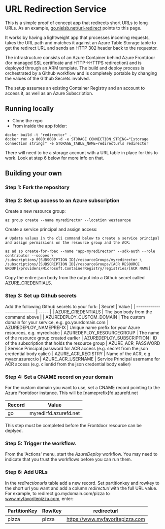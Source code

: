 # URL Redirection Service

This is a simple proof of concept app that redirects short URLs to long URLs. As an example, [go.nielsb.net/url-redirect](https://go.nielsb.net/url-redirect) points to this page.

It works by having a lightweight app that processes incoming requests, takes the URL path and matches it against an Azure Table Storage table to get the redirect URL and sends an HTTP 302 header back to the requestor. 

The infrastructure consists of an Azure Container behind Azure Frontdoor (for managed SSL certificate and HTTP->HTTPS redirection) and is deployed through an ARM template. The build and deploy process is orchestrated by a Github workflow and is completely portable by changing the values of the Github Secrets involved. 

The setup assumes an existing Container Registry and an account to access it, as well as an Azure Subscription.


## Running locally

- Clone the repo
- From inside the app folder:

```
docker build -t "redirector" .
docker run -p 8080:8080 -d -e STORAGE_CONNECTION_STRING="[storage connection string]" -e STORAGE_TABLE_NAME=redirecturls redirector
```

There will need to be a storage account with a URL table in place for this to work. Look at step 6 below for more info on that. 

## Building your own

### Step 1: Fork the repository

### Step 2: Set up access to an Azure subscription
Create a new resource group:
```
az group create --name myredirector --location westeurope
```
Create a service principal and assign access:
```
# Update values in the cli command below to create a service principal and assign permissions on the resource group and the ACR:

az ad sp create-for-rbac --name "app-myredirector" --sdk-auth --role contributor --scopes \
/subscriptions/[SUBSCRIPTION ID]/resourceGroups/myredirector \
/subscriptions/[SUBSCRIPTION ID]/resourceGroups/[ACR RESOURCE GROUP]/providers/Microsoft.ContainerRegistry/registries/[ACR NAME]
```
Copy the entire json body from the output into a Github secret called AZURE_CREDENTIALS.


### Step 3: Set up Github secrets
Add the following Github secrets to your fork:
| Secret                      | Value |
| --------------------------- | ----- |
| AZURE_CREDENTIALS           | The json body from the command above |
| AZUREDEPLOY_CUSTOM_DOMAIN   | The custom domain for your service, e.g. go.yourdomain.com
| AZUREDEPLOY_NAMEPREFIX      | Unique name prefix for your Azure resources, e.g. myredirabc
| AZUREDEPLOY_RESOURCEGROUP   | The name of the resource group created earlier
| AZUREDEPLOY_SUBSCRIPTION    | ID of the subscription that holds the resource group
| AZURE_ACR_PASSWORD          | Service Principal password for ACR access (e.g. secret from the json credential body ealier)
| AZURE_ACR_REGISTRY          | Name of the ACR, e.g. myacr.azurecr.io
| AZURE_ACR_USERNAME          | Service Principal username for ACR access (e.g. clientid from the json credential body ealier)

### Step 4: Set a CNAME record on your domain
For the custom domain you want to use, set a CNAME record pointing to the Azure Frontdoor instance. This will be [nameprefix]fd.azurefd.net

| Record | Value |
| ------ | ----- |
| go     | myredirfd.azurefd.net |

This step must be completed before the Frontdoor resource can be deplyed. 

### Step 5: Trigger the workflow. 
From the 'Actions' menu, start the <i>AzureDeploy</i> workflow. You may need to indicate that you trust the workflows before you can run them.

### Step 6: Add URLs
In the <i>redirectionurls</i> table add a new record. Set partitionkey and rowkey to the short url you want and add a column <i>redirecturl</i> with the full URL value. For example, to redirect go.mydomain.com/pizza to www.myfavoritepizza.com, enter:

| PartitionKey | RowKey | redirecturl |
| ------------ | ------ | ----------- |
| pizza | pizza | https://www.myfavoritepizza.com |